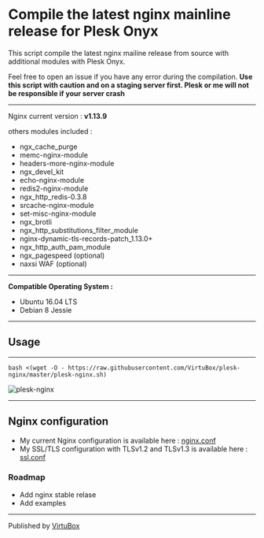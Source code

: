 # Compile the latest nginx mainline release for Plesk Onyx

This script compile the latest nginx mailine release from source with additional modules with Plesk Onyx. <br>

Feel free to open an issue if you have any error during the compilation.
**Use this script with caution and on a staging server first. Plesk or me will not be responsible if your server crash**

-----
Nginx current version : **v1.13.9**

others modules included :
* ngx_cache_purge
* memc-nginx-module
* headers-more-nginx-module
* ngx_devel_kit
* echo-nginx-module
* redis2-nginx-module
* ngx_http_redis-0.3.8
* srcache-nginx-module
* set-misc-nginx-module
* ngx_brotli
* ngx_http_substitutions_filter_module
* nginx-dynamic-tls-records-patch_1.13.0+
* ngx_http_auth_pam_module
* ngx_pagespeed (optional)
* naxsi WAF (optional)
-----

**Compatible Operating System :**
* Ubuntu 16.04 LTS
* Debian 8 Jessie

-----

## Usage 
-----

```
bash <(wget -O - https://raw.githubusercontent.com/VirtuBox/plesk-nginx/master/plesk-nginx.sh)
```
![plesk-nginx](https://raw.githubusercontent.com/VirtuBox/plesk-nginx/master/plesk-nginx.png)

-----

## Nginx configuration

* My current Nginx configuration is available here : [nginx.conf](https://github.com/VirtuBox/plesk-nginx/blob/master/etc/nginx/nginx.conf)
* My SSL/TLS configuration with TLSv1.2 and TLSv1.3 is available here : [ssl.conf](https://github.com/VirtuBox/plesk-nginx/blob/master/etc/nginx/conf.d/ssl.conf)

### Roadmap

- Add nginx stable relase 
- Add examples 

-----
Published by <a href="https://virtubox.net" title="VirtuBox">VirtuBox</a>

